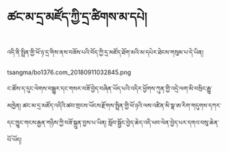 # ཚང་མ་དྲ་མཛོད་ཀྱི་དྲ་ཚིགས་མ་དཔེ།
འདི་ནི་སྤྲིན་གྱི་ཕོ་ཉ་དྲ་ིགས་ནས་བཟོས་པའི་བོད་ཀྱི་དྲ་མཛོད་ཐོག་མའི་མ་དཔེར་ཐེངས་གསུམ་པ་དེ་ཡིན། 

tsangma/bo1376.com_20180911032845.png
      
ང་ཚོས་ད་དུང་ལེགས་བསྒྱུར་དང་གསར་བཟོ་བྱེད་བཞིན་ཡོད་པའི་འདིར་ཕྱོགས་ཀུན་གྱི་འདྲེ་ལག་མི་བསྲིང་རྒྱུ་མཁྱེན། ཚང་མ་དྲ་མཛོད་འདིའི་ཚབ་གྲངས་ཡོངས་རྫོགས་སྤྲིན་གྱི་ཕོ་ཉའི་ལས་འཛིན་མི་སྣ་ཨ་རིག་གདུགས་དཀར་དང་ཁྱུང་གངས་རྒྱན་གཉིས་ཀྱི་བཟོ་སྐྲུན་བྱས་པ་ཡིན།  སློབ་སྦྱོང་བྱེད་ཆེད་འདི་ཕབ་ལེན་བྱེད་པར་དགའ་བསུ་ཆེན་པོ་ཡོད།
